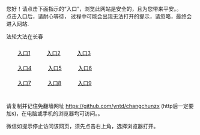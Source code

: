 您好！请点击下面指示的“入口”，浏览此网站是安全的，且为您带来平安。。 <br/>
点击入口后，请耐心等待， 过程中可能会出现无法打开的提示，请忽略，最终会进入网站. </br>

法轮大法在长春<br/>
<div style="padding:10px"><a style="margin:20px" target="_blank" href="https://dq2xhk4o263yz.cloudfront.net/2Qpsp?wdwjblzt" id="ccLink1" rel="nofollow">入口1</a> <a target="_blank" style="margin:20px" href="https://d2aj1qqx0mhohj.cloudfront.net/2Qpsp?wmfki" id="ccLink2" rel="nofollow">入口2</a> <a style="margin:20px" target="_blank" href="https://d2imkkhqewvd70.cloudfront.net/2Qpsp?yvzeaizd" id="ccLink3" rel="nofollow">入口3</a></div>

<div style="padding:10px" ><a style="margin:20px" target="_blank" href="https://dq2xhk4o263yz.cloudfront.net/2Qpsp?wdwjblzt" id="ccLink4" rel="nofollow">入口4</a> <a style="margin:20px" href="https://d2aj1qqx0mhohj.cloudfront.net/2Qpsp?wmfki" target="_blank" id="ccLink5" rel="nofollow">入口5</a> <a style="margin:20px" href="https://d2imkkhqewvd70.cloudfront.net/2Qpsp?yvzeaizd" target="_blank" id="ccLink6" rel="nofollow">入口6</a></div>

<div style="padding:10px"><a style="margin:20px" target="_blank" href="https://dq2xhk4o263yz.cloudfront.net/2Qpsp?wdwjblzt" id="ccLink7" rel="nofollow">入口7</a> <a style="margin:20px" href="https://d2aj1qqx0mhohj.cloudfront.net/2Qpsp?wmfki" target="_blank" id="ccLink8" rel="nofollow">入口8</a> <a style="margin:20px" target="_blank" href="https://d2imkkhqewvd70.cloudfront.net/2Qpsp?yvzeaizd" id="ccLink9" rel="nofollow">入口9</a></div>

<br/>



请复制并记住免翻墙网址 https://github.com/yntd/changchunzx (http后一定要加s)，在电脑或手机的浏览器均可访问。。<br/>

微信如提示停止访问该网页，须先点击右上角，选择浏览器打开。
